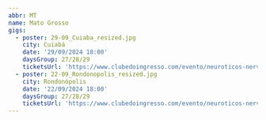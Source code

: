 ```yaml
---
abbr: MT
name: Mato Grosso
gigs:
  - poster: 29-09_Cuiaba_resized.jpg
    city: Cuiabá
    date: '29/09/2024 18:00'
    daysGroup: 27/28/29
    ticketsUrl: 'https://www.clubedoingresso.com/evento/neuroticos-nervochaos-funeratus-cuiaba'
  - poster: 22-09_Rondonopolis_resized.jpg
    city: Rondonópolis
    date: '22/09/2024 18:00'
    daysGroup: 27/28/29
    ticketsUrl: 'https://www.clubedoingresso.com/evento/neuroticos-nervochaos-funeratus-rondonoopolis'
---
```


